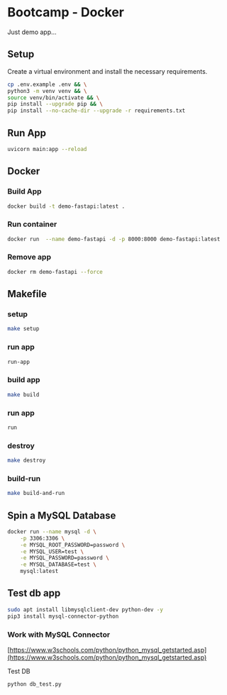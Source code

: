 # Bootcamp - Docker

Just demo app...

## Setup
Create a virtual environment and install the necessary requirements.

```sh
cp .env.example .env && \
python3 -m venv venv && \
source venv/bin/activate && \
pip install --upgrade pip && \
pip install --no-cache-dir --upgrade -r requirements.txt
```
## Run App
```sh
uvicorn main:app --reload
```

## Docker
### Build App
```sh
docker build -t demo-fastapi:latest .
```

### Run container
```sh
docker run  --name demo-fastapi -d -p 8000:8000 demo-fastapi:latest
```

### Remove app
```sh
docker rm demo-fastapi --force
```

## Makefile
### setup
```sh
make setup
```
### run app
```sh
run-app
```
### build app
```sh
make build
```
### run app
```sh
run
```
### destroy
```sh
make destroy
```
### build-run
```sh
make build-and-run
```

## Spin a MySQL Database
```sh
docker run --name mysql -d \
    -p 3306:3306 \
    -e MYSQL_ROOT_PASSWORD=password \
    -e MYSQL_USER=test \
    -e MYSQL_PASSWORD=password \
    -e MYSQL_DATABASE=test \
    mysql:latest
```

## Test db app
```sh
sudo apt install libmysqlclient-dev python-dev -y
pip3 install mysql-connector-python
```
### Work with MySQL Connector
[https://www.w3schools.com/python/python_mysql_getstarted.asp](https://www.w3schools.com/python/python_mysql_getstarted.asp)

Test DB
```sh
python db_test.py
```